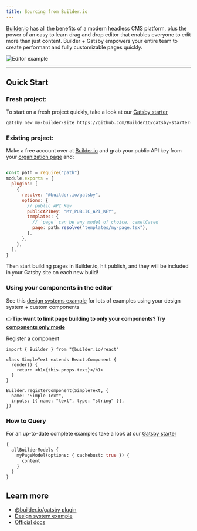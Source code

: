 ```yaml
---
title: Sourcing from Builder.io
---
```


[Builder.io](https://builder.io) has all the benefits of a modern headless CMS platform, plus the power of an easy to learn drag and drop editor that enables everyone to edit more than just content. Builder + Gatsby empowers your entire team to create performant and fully customizable pages quickly.

<img src="https://imgur.com/HjBWIbv.gif" alt="Editor example" />

---

## Quick Start

### Fresh project:

To start on a fresh project quickly, take a look at our [Gatsby starter](https://github.com/BuilderIO/gatsby-starter-builder)

```sh
gatsby new my-builder-site https://github.com/BuilderIO/gatsby-starter-builder
```

### Existing project:

Make a free account over at [Builder.io](https://www.builder.io/) and grab your public API key from your [organization page](https://builder.io/account/organization) and:

```javascript:title=gatsby-config.js

const path = require("path")
module.exports = {
  plugins: [
    {
      resolve: "@builder.io/gatsby",
      options: {
        // public API Key
        publicAPIKey: "MY_PUBLIC_API_KEY",
        templates: {
          // `page` can be any model of choice, camelCased
          page: path.resolve("templates/my-page.tsx"),
        },
      },
    },
  ],
}
```

Then start building pages in Builder.io, hit publish, and they will be included in your Gatsby site on each new build!

### Using your components in the editor

See this [design systems example](/examples/react-design-system) for lots of examples using your design system + custom components

👉**Tip: want to limit page building to only your components? Try [components only mode](https://builder.io/c/docs/guides/components-only-mode)**

Register a component

```tsx
import { Builder } from "@builder.io/react"

class SimpleText extends React.Component {
  render() {
    return <h1>{this.props.text}</h1>
  }
}

Builder.registerComponent(SimpleText, {
  name: "Simple Text",
  inputs: [{ name: "text", type: "string" }],
})
```

### How to Query

For an up-to-date complete examples take a look at our [Gatsby starter](https://github.com/BuilderIO/gatsby-starter-builder)

```graphql
{
  allBuilderModels {
    myPageModel(options: { cachebust: true }) {
      content
    }
  }
}
```

## Learn more

- [@builder.io/gatsby plugin](https://github.com/BuilderIO/builder/tree/master/packages/gatsby)
- [Design system example](https://github.com/BuilderIO/builder/tree/master/examples/react-design-system)
- [Official docs](https://www.builder.io/c/docs/getting-started)
